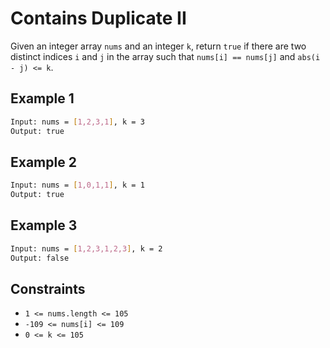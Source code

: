 # Contains Duplicate II

Given an integer array `nums` and an integer `k`, return `true` if there are two distinct indices `i` and `j` in the array such that `nums[i] == nums[j]` and `abs(i - j) <= k`.

## Example 1

```bash
Input: nums = [1,2,3,1], k = 3
Output: true
```

## Example 2

```bash
Input: nums = [1,0,1,1], k = 1
Output: true
```

## Example 3

```bash
Input: nums = [1,2,3,1,2,3], k = 2
Output: false
```

## Constraints

- `1 <= nums.length <= 105`
- `-109 <= nums[i] <= 109`
- `0 <= k <= 105`

